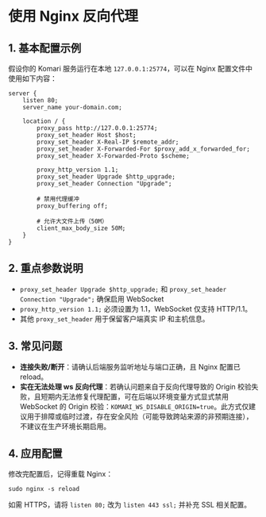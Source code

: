 # 使用 Nginx 反向代理

## 1. 基本配置示例

假设你的 Komari 服务运行在本地 `127.0.0.1:25774`，可以在 Nginx 配置文件中使用如下内容：

```nginx
server {
    listen 80;
    server_name your-domain.com;

    location / {
        proxy_pass http://127.0.0.1:25774;
        proxy_set_header Host $host;
        proxy_set_header X-Real-IP $remote_addr;
        proxy_set_header X-Forwarded-For $proxy_add_x_forwarded_for;
        proxy_set_header X-Forwarded-Proto $scheme;

        proxy_http_version 1.1;
        proxy_set_header Upgrade $http_upgrade;
        proxy_set_header Connection "Upgrade";

        # 禁用代理缓冲
        proxy_buffering off;

        # 允许大文件上传（50M）
        client_max_body_size 50M;
    }
}
```

## 2. 重点参数说明

- `proxy_set_header Upgrade $http_upgrade;` 和 `proxy_set_header Connection "Upgrade";` 确保启用 WebSocket
- `proxy_http_version 1.1;` 必须设置为 1.1，WebSocket 仅支持 HTTP/1.1。
- 其他 `proxy_set_header` 用于保留客户端真实 IP 和主机信息。

## 3. 常见问题

- **连接失败/断开**：请确认后端服务监听地址与端口正确，且 Nginx 配置已 reload。
- **实在无法处理 ws 反向代理**：若确认问题来自于反向代理导致的 Origin 校验失败，且短期内无法修复代理配置，可在后端以环境变量方式显式禁用 WebSocket 的 Origin 校验：`KOMARI_WS_DISABLE_ORIGIN=true`。此方式仅建议用于排障或临时过渡，存在安全风险（可能导致跨站来源的非预期连接），不建议在生产环境长期启用。

## 4. 应用配置

修改完配置后，记得重载 Nginx：

```shell
sudo nginx -s reload
```

如需 HTTPS，请将 `listen 80;` 改为 `listen 443 ssl;` 并补充 SSL 相关配置。

